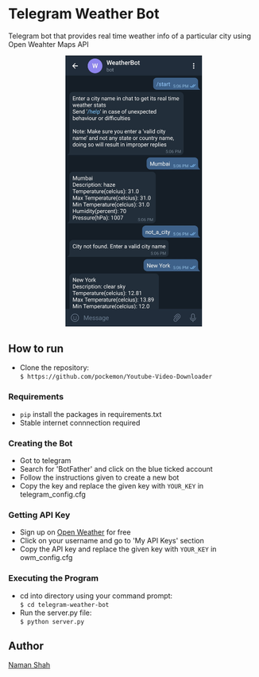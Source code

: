 # Telegram Weather Bot

Telegram bot that provides real time weather info of a particular city using Open Weahter Maps API
<p align="center">
  <img src='./bot_test.jpg' width=275 />
</p>

## How to run

* Clone the repository: <br>
``` $ https://github.com/pockemon/Youtube-Video-Downloader ``` 

### Requirements
- `pip` install the packages in requirements.txt
- Stable internet connnection required

### Creating the Bot
- Got to telegram
- Search for 'BotFather' and click on the blue ticked account
- Follow the instructions given to create a new bot
- Copy the key and replace the given key with `YOUR_KEY` in telegram_config.cfg

### Getting API Key
- Sign up on [Open Weather](https://openweathermap.org/) for free
- Click on your username and go to 'My API Keys' section
- Copy the API key and replace the given key with `YOUR_KEY` in owm_config.cfg

### Executing the Program
* cd into directory using your command prompt: <br>
```$ cd telegram-weather-bot```
* Run the server.py file: <br>
```$ python server.py ```

## Author

[Naman Shah](https://github.com/namanshah01)
